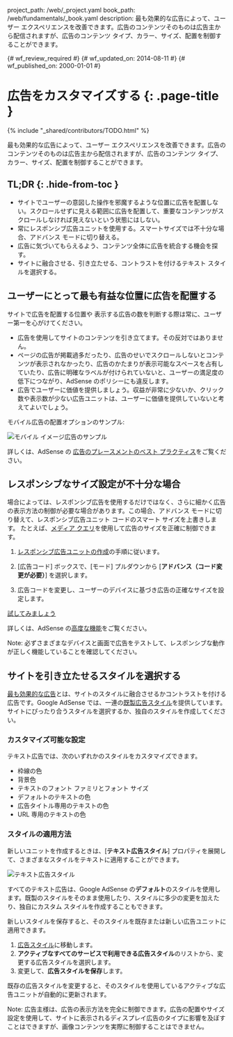 project_path: /web/_project.yaml
book_path: /web/fundamentals/_book.yaml
description: 最も効果的な広告によって、ユーザー エクスペリエンスを改善できます。広告のコンテンツそのものは広告主から配信されますが、広告のコンテンツ タイプ、カラー、サイズ、配置を制御することができます。

{# wf_review_required #}
{# wf_updated_on: 2014-08-11 #}
{# wf_published_on: 2000-01-01 #}

# 広告をカスタマイズする {: .page-title }

{% include "_shared/contributors/TODO.html" %}



最も効果的な広告によって、ユーザー エクスペリエンスを改善できます。広告のコンテンツそのものは広告主から配信されますが、広告のコンテンツ タイプ、カラー、サイズ、配置を制御することができます。



## TL;DR {: .hide-from-toc }
- サイトでユーザーの意図した操作を邪魔するような位置に広告を配置しない。スクロールせずに見える範囲に広告を配置して、重要なコンテンツがスクロールしなければ見えないという状態にはしない。
- 常にレスポンシブ広告ユニットを使用する。スマートサイズでは不十分な場合、アドバンス モードに切り替える。
- 広告に気づいてもらえるよう、コンテンツ全体に広告を統合する機会を探す。
- サイトに融合させる、引き立たせる、コントラストを付けるテキスト スタイルを選択する。


## ユーザーにとって最も有益な位置に広告を配置する

サイトで広告を配置する位置や
表示する広告の数を判断する際は常に、ユーザー第一を心がけてください。

* 広告を使用してサイトのコンテンツを引き立てます。その反対ではありません。
* ページの広告が掲載過多だったり、広告のせいでスクロールしないとコンテンツが表示されなかったり、広告のかたまりが表示可能なスペースを占有していたり、広告に明確なラベルが付けられていないと、ユーザーの満足度の低下につながり、AdSense のポリシーにも違反します。
* 広告でユーザーに価値を提供しましょう。収益が非常に少ないか、クリック数や表示数が少ない広告ユニットは、ユーザーに価値を提供していないと考えてよいでしょう。

モバイル広告の配置オプションのサンプル:

<img src="images/mobile_ads_placement.png" class="center" alt="モバイル イメージ広告のサンプル">

詳しくは、AdSense の
[広告のプレースメントのベスト プラクティス](https://support.google.com/adsense/answer/1282097)をご覧ください。


## レスポンシブなサイズ設定が不十分な場合
場合によっては、レスポンシブ広告を使用するだけではなく、さらに細かく広告の表示方法の制御が必要な場合があります。この場合、アドバンス モードに切り替えて、レスポンシブ広告ユニット コードのスマート サイズを上書きします。
たとえば、[メディア クエリ]({{site.fundamentals}}/layouts/rwd-fundamentals/use-media-queries.html)を使用して広告のサイズを正確に制御できます。

1. [レスポンシブ広告ユニットの作成]({{site.fundamentals}}/monetization/ads/include-ads.html#create-ad-units)の手順に従います。
2. [広告コード] ボックスで、[モード] プルダウンから [<strong>アドバンス（コード変更が必要）</strong>] を選択します。
3. 広告コードを変更し、ユーザーのデバイスに基づき広告の正確なサイズを設定します。


    <ins class="adsbygoogle adslot_1"
        style="display:block;"
        data-ad-client="ca-pub-1234"
        data-ad-slot="5678"></ins>
    <script async src="//pagead2.googlesyndication.com/pagead/js/adsbygoogle.js"></script>
    <script>(adsbygoogle = window.adsbygoogle || []).push({});</script>
    

<a href="https://googlesamples.github.io/web-fundamentals/samples/../fundamentals/discovery-and-distribution/monetization/ads/customize.html">  試してみましょう</a>

詳しくは、AdSense の[高度な機能](https://support.google.com/adsense/answer/3543893)をご覧ください。

<!-- TODO: Verify note type! -->
Note: 必ずさまざまなデバイスと画面で広告をテストして、レスポンシブな動作が正しく機能していることを確認してください。

## サイトを引き立たせるスタイルを選択する

[最も効果的な広告](https://support.google.com/adsense/answer/17957)とは、サイトのスタイルに融合させるかコントラストを付ける広告です。Google AdSense では、一連の[既製広告スタイル](https://support.google.com/adsense/answer/6002585)を提供しています。サイトにぴったり合うスタイルを選択するか、独自のスタイルを作成してください。

### カスタマイズ可能な設定

テキスト広告では、次のいずれかのスタイルをカスタマイズできます。

* 枠線の色
* 背景色
* テキストのフォント ファミリとフォント サイズ
* デフォルトのテキストの色
* 広告タイトル専用のテキストの色
* URL 専用のテキストの色

### スタイルの適用方法

新しいユニットを作成するときは、[<strong>テキスト広告スタイル</strong>] プロパティを展開して、さまざまなスタイルをテキストに適用することができます。

<img src="images/customize.png" class="center" alt="テキスト広告スタイル">

すべてのテキスト広告は、Google AdSense の<strong>デフォルト</strong>のスタイルを使用します。既製のスタイルをそのまま使用したり、スタイルに多少の変更を加えたり、独自にカスタム スタイルを作成することもできます。

新しいスタイルを保存すると、そのスタイルを既存または新しい広告ユニットに
適用できます。

1. [広告スタイル](https://www.google.com/adsense/app#myads-springboard/view=AD_STYLES)に移動します。
2. <strong>アクティブなすべてのサービスで利用できる広告スタイル</strong>のリストから、変更する広告スタイルを選択します。
3. 変更して、<strong>広告スタイルを保存</strong>します。

既存の広告スタイルを変更すると、そのスタイルを使用しているアクティブな広告ユニットが自動的に更新されます。

<!-- TODO: Verify note type! -->
Note: 広告主様は、広告の表示方法を完全に制御できます。広告の配置やサイズ設定を使用して、サイトに表示されるディスプレイ広告のタイプに影響を及ぼすことはできますが、画像コンテンツを実際に制御することはできません。


